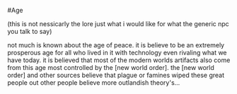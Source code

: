 #Age

(this is not nessicarly the lore just what i would like for what the generic npc you talk to say)

not much is known about the age of peace. it is believe to be an extremely prosperous age for all who lived in it with technology even rivaling what we have today. it is believed that most of the modern worlds artifacts also come from this age most controlled by the [new world order]. the [new world order] and other sources believe that plague or famines wiped these great people out other people believe more outlandish theory's...